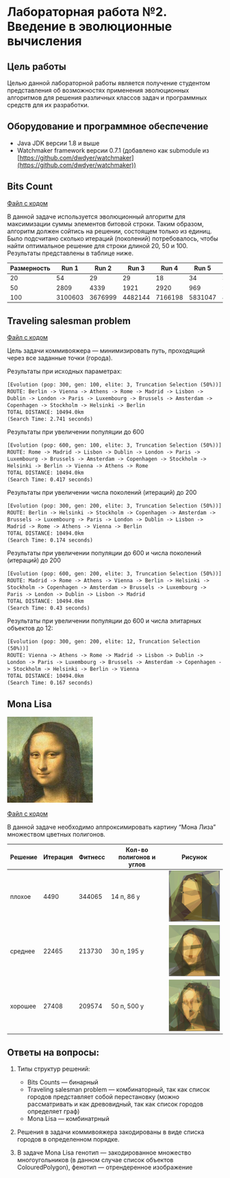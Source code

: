 # Лабораторная работа №2. Введение в эволюционные вычисления

## Цель работы
Целью данной лабораторной работы является получение студентом представления об возможностях применения эволюционных алгоритмов для решения различных классов задач и программных средств для их разработки.

## Оборудование и программное обеспечение
- Java JDK версии 1.8 и выше
- Watchmaker framework версии 0.7.1 (добавлено как submodule из [https://github.com/dwdyer/watchmaker](https://github.com/dwdyer/watchmaker))

## Bits Count

[Файл с кодом](./watchmaker/examples/src/java/main/org/uncommons/watchmaker/examples/bits/BitsExample.java)

В данной задаче используется эволюционный алгоритм для максимизации суммы элементов битовой строки. Таким образом, алгоритм должен сойтись на решении, состоящем только из единиц. Было подсчитано сколько итераций (поколений) потребовалось, чтобы найти оптимальное решение для строки длиной 20, 50 и 100. Результаты представлены в таблице ниже.

| Размерность | Run 1     | Run 2     | Run 3     | Run 4     | Run 5     | Среднее   |
| ----------- | --------- | --------- | --------- | --------- | --------- | --------- |
| 20          | 54        | 29        | 29        | 18        | 34        | 36.8      |
| 50          | 2809      | 4339      | 1921      | 2920      | 969       | 2591.6    |
| 100         | 3100603   | 3676999   | 4482144   | 7166198   | 5831047   | 4851398.2 |


## Traveling salesman problem

[Файл с кодом](./watchmaker/examples/src/java/main/org/uncommons/watchmaker/examples/travellingsalesman/TravellingSalesmanApplet.java)

Цель задачи коммивояжера — минимизировать путь, проходящий через все заданные точки (города).

Результаты при исходных параметрах:
```
[Evolution (pop: 300, gen: 100, elite: 3, Truncation Selection (50%))]
ROUTE: Berlin -> Vienna -> Athens -> Rome -> Madrid -> Lisbon -> Dublin -> London -> Paris -> Luxembourg -> Brussels -> Amsterdam -> Copenhagen -> Stockholm -> Helsinki -> Berlin
TOTAL DISTANCE: 10494.0km
(Search Time: 2.741 seconds)
```

Результаты при увеличении популяции до 600
```
[Evolution (pop: 600, gen: 100, elite: 3, Truncation Selection (50%))]
ROUTE: Rome -> Madrid -> Lisbon -> Dublin -> London -> Paris -> Luxembourg -> Brussels -> Amsterdam -> Copenhagen -> Stockholm -> Helsinki -> Berlin -> Vienna -> Athens -> Rome
TOTAL DISTANCE: 10494.0km
(Search Time: 0.417 seconds)
```

Результаты при увеличении числа поколений (итераций) до 200
```
[Evolution (pop: 300, gen: 200, elite: 3, Truncation Selection (50%))]
ROUTE: Berlin -> Helsinki -> Stockholm -> Copenhagen -> Amsterdam -> Brussels -> Luxembourg -> Paris -> London -> Dublin -> Lisbon -> Madrid -> Rome -> Athens -> Vienna -> Berlin
TOTAL DISTANCE: 10494.0km
(Search Time: 0.174 seconds)
```

Результаты при увеличении популяции до 600 и числа поколений (итераций) до 200

```
[Evolution (pop: 600, gen: 200, elite: 3, Truncation Selection (50%))]
ROUTE: Madrid -> Rome -> Athens -> Vienna -> Berlin -> Helsinki -> Stockholm -> Copenhagen -> Amsterdam -> Brussels -> Luxembourg -> Paris -> London -> Dublin -> Lisbon -> Madrid
TOTAL DISTANCE: 10494.0km
(Search Time: 0.43 seconds)
```

Результаты при увеличении популяции до 600 и числа элитарных объектов до 12:
```
[Evolution (pop: 300, gen: 200, elite: 12, Truncation Selection (50%))]
ROUTE: Vienna -> Athens -> Rome -> Madrid -> Lisbon -> Dublin -> London -> Paris -> Luxembourg -> Brussels -> Amsterdam -> Copenhagen -> Stockholm -> Helsinki -> Berlin -> Vienna
TOTAL DISTANCE: 10494.0km
(Search Time: 0.167 seconds)
```

## Mona Lisa

![original_mona_lisa](./mona_lisa_images/original.png)

[Файл с кодом](./watchmaker/examples/src/java/main/org/uncommons/watchmaker/examples/monalisa/MonaLisaApplet.java)

В данной задаче необходимо аппроксимировать картину “Мона Лиза” множеством цветных полигонов.

| Решение | Итерация | Фитнесс | Кол-во полигонов и углов  | Рисунок                                             |
| ------- | -------- | ------- | ------------------------- | --------------------------------------------------- | 
| плохое  | 4490     | 344065  | 14 п, 86 у                | ![bad_mona_lisa](./mona_lisa_images/bad.png)        |
| среднее | 22465    | 213730  | 30 п, 195 у               | ![medium_mona_lisa](./mona_lisa_images/medium.png)  |
| хорошее | 27408    | 209574  | 50 п, 500 у               | ![good_mona_lisa](./mona_lisa_images/good.png)      |

## Ответы на вопросы:
1. Типы структур решений:
    * Bits Counts — бинарный
    * Traveling salesman problem — комбинаторный, так как список городов представляет собой перестановку (можно рассматривать и как древовидный, так как список городов определяет граф) 
    * Mona Lisa — комбинатрный

2. Решения в задачи коммивояжера закодированы в виде списка городов в определенном порядке.

3. В задаче Mona Lisa генотип — закодированное множество многоугольников (в данном случае список объектов ColouredPolygon), фенотип — отрендеренное изображение